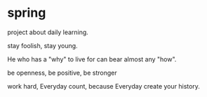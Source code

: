 # spring

project about daily learning.

stay foolish, stay young.

He who has a "why" to live for can bear almost any "how".

be openness, be positive, be stronger

work hard, Everyday count, because Everyday create your history.


